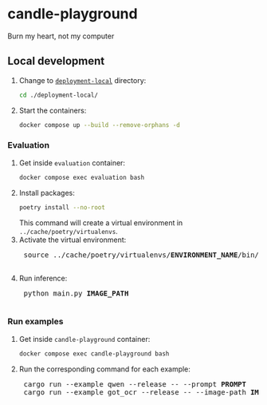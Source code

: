 # candle-playground
Burn my heart, not my computer

## Local development
1. Change to [`deployment-local`](./deployment-local/) directory:
    ```bash
    cd ./deployment-local/
    ```
2. Start the containers:
    ```bash
    docker compose up --build --remove-orphans -d
    ```

### Evaluation
1. Get inside `evaluation` container:
    ```bash
    docker compose exec evaluation bash
    ```
2. Install packages:
    ```bash
    poetry install --no-root
    ```
    This command will create a virtual environment in `../cache/poetry/virtualenvs`.
3. Activate the virtual environment:
    <pre>
    source ../cache/poetry/virtualenvs/<b>ENVIRONMENT_NAME</b>/bin/activate
    </pre>
4. Run inference:
    <pre>
    python main.py <b>IMAGE_PATH</b>
    </pre>

### Run examples
1. Get inside `candle-playground` container:
    ```bash
    docker compose exec candle-playground bash
    ```
2. Run the corresponding command for each example:
    <pre>
    cargo run --example qwen --release -- --prompt <b>PROMPT</b>
    cargo run --example got_ocr --release -- --image-path <b>IMAGE_PATH</b>
    </pre>
